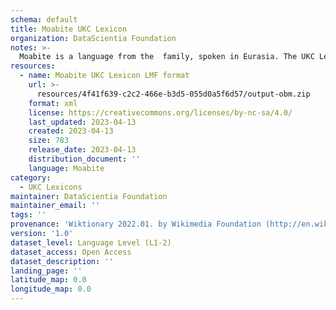 ```yaml
---
schema: default
title: Moabite UKC Lexicon
organization: DataScientia Foundation
notes: >-
  Moabite is a language from the  family, spoken in Eurasia. The UKC Lexicon of Moabite is represented as a lexico-semantic network. It consists of words, word senses, synsets, as well as sense-level and synset-level relationships.
resources:
  - name: Moabite UKC Lexicon LMF format
    url: >-
      resources/4f41f639-c2c2-466e-b3d5-055d0a5f6d57/output-obm.zip
    format: xml
    license: https://creativecommons.org/licenses/by-nc-sa/4.0/
    last_updated: 2023-04-13
    created: 2023-04-13
    size: 783
    release_date: 2023-04-13
    distribution_document: ''
    language: Moabite
category:
  - UKC Lexicons
maintainer: DataScientia Foundation
maintainer_email: ''
tags: ''
provenance: 'Wiktionary 2022.01. by Wikimedia Foundation (http://en.wiktionary.org); Princeton WordNet 2.1 by Princeton University (https://wordnet.princeton.edu)'
version: '1.0'
dataset_level: Language Level (L1-2)
dataset_access: Open Access
dataset_description: ''
landing_page: ''
latitude_map: 0.0
longitude_map: 0.0
---
```

